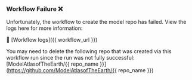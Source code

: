 ### Workflow Failure ❌

Unfortunately, the workflow to create the model repo has failed. View the logs here for more information:

🔗 [Workflow logs]({{ workflow_url }})

You may need to delete the following repo that was created via this workflow run since the run was not fully successful: [ModelAtlasofTheEarth/{{ repo_name }}](https://github.com/ModelAtlasofTheEarth/{{ repo_name }})